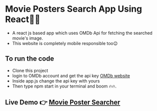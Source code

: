 # Movie Posters Search App Using React🚀🔥 #

- A react js based app which uses OMDb Api for fetching the searched movie's image. 
- This website is completely mobile responsible too😉

## To run the code ##
- Clone this project
- login to OMDb account and get the api key [OMDb website](http://www.omdbapi.com/)
- Inside app.js change the api key with yours
- Then type npm start in your terminal and boom 🔥🔥.

## Live Demo 👉 [Movie Poster Searcher]()


